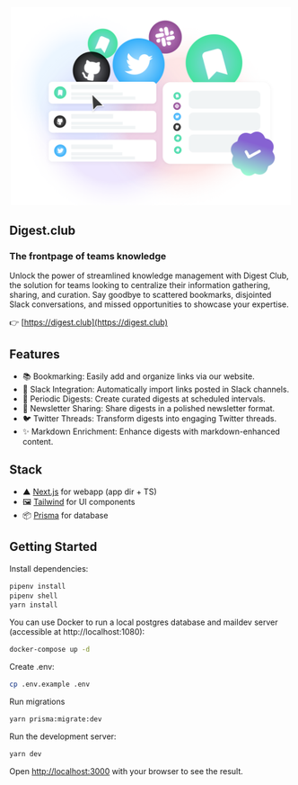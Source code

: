 <div align="center" style="display:flex;flex-direction:column;">
  <a href="https://digest.club">
    <img wid src="./public/hero.svg" width="500px" alt="Digest.club: The frontpage of teams knowledge" />
  </a>
</div>

## Digest.club

### The frontpage of teams knowledge

Unlock the power of streamlined knowledge management with Digest Club, the solution for teams looking to centralize their information gathering, sharing, and curation. Say goodbye to scattered bookmarks, disjointed Slack conversations, and missed opportunities to showcase your expertise.

👉 [https://digest.club](https://digest.club)

## Features

- 📚 Bookmarking: Easily add and organize links via our website.
- 🔗 Slack Integration: Automatically import links posted in Slack channels.
- 📅 Periodic Digests: Create curated digests at scheduled intervals.
- 💌 Newsletter Sharing: Share digests in a polished newsletter format.
- 🐦 Twitter Threads: Transform digests into engaging Twitter threads.
- ✨ Markdown Enrichment: Enhance digests with markdown-enhanced content.

## Stack

- ▲ [Next.js](https://nextjs.org/) for webapp (app dir + TS)
- 🖼 [Tailwind](https://tailwindcss.com/) for UI components
- 📦 [Prisma](https://www.prisma.io/) for database

## Getting Started

Install dependencies:

```bash
pipenv install
pipenv shell
yarn install
```

You can use Docker to run a local postgres database and maildev server (accessible at http://localhost:1080):

```bash
docker-compose up -d
```

Create .env:

```bash
cp .env.example .env
```

Run migrations

```bash
yarn prisma:migrate:dev
```

Run the development server:

```bash
yarn dev
```

Open [http://localhost:3000](http://localhost:3000) with your browser to see the result.

